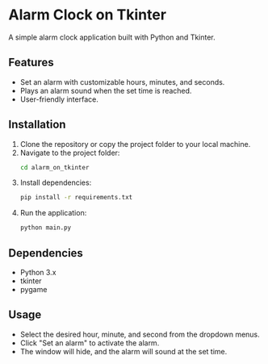 # Alarm Clock on Tkinter

A simple alarm clock application built with Python and Tkinter.

## Features

- Set an alarm with customizable hours, minutes, and seconds.
- Plays an alarm sound when the set time is reached.
- User-friendly interface.

## Installation

1. Clone the repository or copy the project folder to your local machine.
2. Navigate to the project folder:
   ```bash
   cd alarm_on_tkinter
3. Install dependencies:
   ```bash
   pip install -r requirements.txt

4. Run the application:
   ```bash
   python main.py

## Dependencies

* Python 3.x
* tkinter
* pygame

## Usage

* Select the desired hour, minute, and second from the dropdown menus.
* Click "Set an alarm" to activate the alarm.
* The window will hide, and the alarm will sound at the set time.